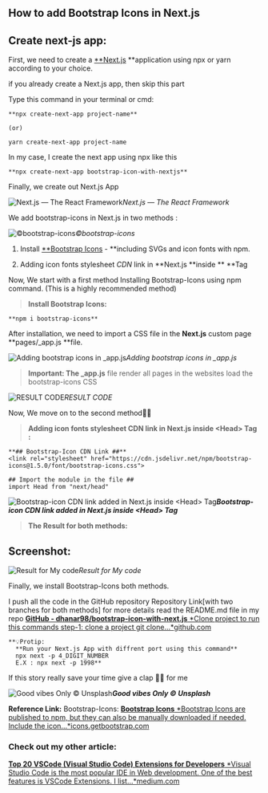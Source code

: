 ## How to add Bootstrap Icons in Next.js


## Create next-js app:

First, we need to create a [**Next.js](https://nextjs.org/) **application using npx or yarn according to your choice.

if you already create a Next.js app, then skip this part

Type this command in your terminal or cmd:

```
**npx create-next-app project-name**

(or)

yarn create-next-app project-name
```


In my case, I create the next app using npx like this

```
**npx create-next-app bootstrap-icon-with-nextjs**
```


Finally, we create out Next.js App

![Next.js — The React Framework](https://cdn.hashnode.com/res/hashnode/image/upload/v1632419998874/wB0Yx116w.png)*Next.js — The React Framework*

We add bootstrap-icons in Next.js in two methods :

![©bootstrap-icons](https://cdn.hashnode.com/res/hashnode/image/upload/v1632420001104/pXXpQZlXR.png)*©bootstrap-icons*

1. Install [**Bootstrap Icons](https://icons.getbootstrap.com/) - **including SVGs and icon fonts with npm.

1. Adding icon fonts stylesheet *CDN* link in **Next.js **inside **<Head> **Tag

Now, We start with a first method
Installing Bootstrap-Icons using npm command. (This is a highly recommended method)
> **Install Bootstrap Icons:**

```
**npm i bootstrap-icons**
```


After installation, we need to import a CSS file in the **Next.js** custom page **pages/_app.js **file.

![Adding bootstrap icons in _app.js](https://cdn.hashnode.com/res/hashnode/image/upload/v1632420003337/8Iy7jtu2O.png)*Adding bootstrap icons in _app.js*
> **Important:
**The** _app.js** file render all pages in the websites load the bootstrap-icons CSS

![RESULT CODE](https://cdn.hashnode.com/res/hashnode/image/upload/v1632420005221/CrQ0W6o_a.png)*RESULT CODE*

Now, We move on to the second method🚶‍♂️
> **Adding icon fonts stylesheet CDN link in Next.js inside &lt;Head&gt; Tag :**

```
**## Bootstrap-Icon CDN Link ##**
<link rel="stylesheet" href="https://cdn.jsdelivr.net/npm/bootstrap-icons@1.5.0/font/bootstrap-icons.css">

## Import the module in the file ##
import Head from "next/head"
```


![**Bootstrap-icon CDN link added in Next.js inside &lt;Head&gt; Tag**](https://cdn.hashnode.com/res/hashnode/image/upload/v1632420007132/xKj4XFhcW.png)***Bootstrap-icon CDN link added in Next.js inside &lt;Head&gt; Tag***
> **The Result for both methods:**

## **Screenshot:**

![Result for My code](https://cdn.hashnode.com/res/hashnode/image/upload/v1632420008709/GYwADm5bv.png)*Result for My code*

Finally, we install Bootstrap-Icons both methods.

I push all the code in the GitHub repository
Repository Link[with two branches for both methods]
for more details read the README.md file in my repo
[**GitHub - dhanar98/bootstrap-icon-with-next.js**
*Clone project to run this commands step-1: clone a project git clone…*github.com](https://github.com/dhanar98/bootstrap-icon-with-nextjs)

```
**💡Protip:
  **Run your Next.js App with diffrent port using this command**
  npx next -p 4_DIGIT_NUMBER
  E.X : npx next -p 1998**
```


If this story really save your time give a clap 👏🏻 for me

![**Good vibes Only © Unsplash**](https://cdn.hashnode.com/res/hashnode/image/upload/v1632420010280/0lmVv4mYh.jpeg)***Good vibes Only © Unsplash***

**Reference Link:**
Bootstrap-Icons:
[**Bootstrap Icons**
*Bootstrap Icons are published to npm, but they can also be manually downloaded if needed. Include the icon…*icons.getbootstrap.com](https://icons.getbootstrap.com/)

### **Check out my other article:**
[**Top 20 VSCode (Visual Studio Code) Extensions for Developers**
*Visual Studio Code is the most popular IDE in Web development. One of the best features is VSCode Extensions. I list…*medium.com](https://medium.com/@dhanar98/top-most-vscode-visual-studio-code-extensions-for-developers-cb20b8f0808)